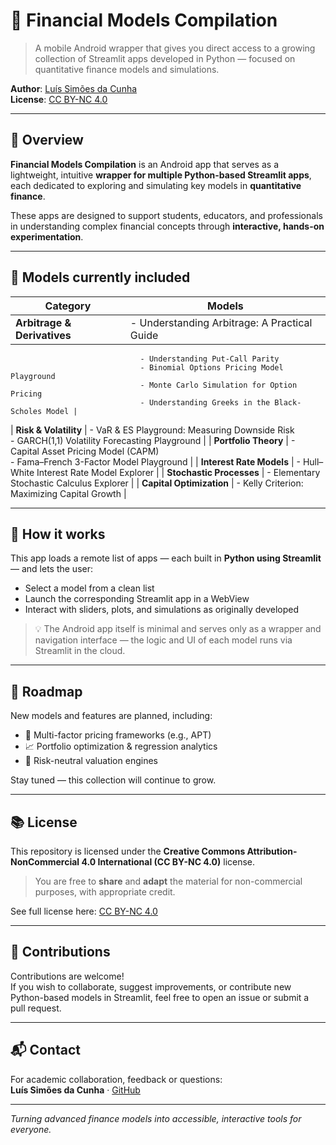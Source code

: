 # 📲 Financial Models Compilation

> A mobile Android wrapper that gives you direct access to a growing collection of Streamlit apps developed in Python — focused on quantitative finance models and simulations.

**Author**: [Luís Simões da Cunha](https://github.com/luiscunhacsc)  
**License**: [CC BY-NC 4.0](https://creativecommons.org/licenses/by-nc/4.0/)

---

## 🚀 Overview

**Financial Models Compilation** is an Android app that serves as a lightweight, intuitive **wrapper for multiple Python-based Streamlit apps**, each dedicated to exploring and simulating key models in **quantitative finance**.

These apps are designed to support students, educators, and professionals in understanding complex financial concepts through **interactive, hands-on experimentation**.

---

## 🧠 Models currently included

| Category                        | Models                                                                 |
|--------------------------------|------------------------------------------------------------------------|
| **Arbitrage & Derivatives**    | - Understanding Arbitrage: A Practical Guide  
                                 - Understanding Put-Call Parity  
                                 - Binomial Options Pricing Model Playground  
                                 - Monte Carlo Simulation for Option Pricing  
                                 - Understanding Greeks in the Black-Scholes Model |
| **Risk & Volatility**          | - VaR & ES Playground: Measuring Downside Risk  
                                 - GARCH(1,1) Volatility Forecasting Playground |
| **Portfolio Theory**           | - Capital Asset Pricing Model (CAPM)  
                                 - Fama–French 3-Factor Model Playground |
| **Interest Rate Models**       | - Hull–White Interest Rate Model Explorer |
| **Stochastic Processes**       | - Elementary Stochastic Calculus Explorer |
| **Capital Optimization**       | - Kelly Criterion: Maximizing Capital Growth |

---

## 📱 How it works

This app loads a remote list of apps — each built in **Python using Streamlit** — and lets the user:

- Select a model from a clean list
- Launch the corresponding Streamlit app in a WebView
- Interact with sliders, plots, and simulations as originally developed

> 💡 The Android app itself is minimal and serves only as a wrapper and navigation interface — the logic and UI of each model runs via Streamlit in the cloud.

---

## 🔭 Roadmap

New models and features are planned, including:

- 🧮 Multi-factor pricing frameworks (e.g., APT)
- 📈 Portfolio optimization & regression analytics
- 🔐 Risk-neutral valuation engines

Stay tuned — this collection will continue to grow.

---

## 📚 License

This repository is licensed under the **Creative Commons Attribution-NonCommercial 4.0 International (CC BY-NC 4.0)** license.

> You are free to **share** and **adapt** the material for non-commercial purposes, with appropriate credit.

See full license here: [CC BY-NC 4.0](https://creativecommons.org/licenses/by-nc/4.0/)

---

## 🤝 Contributions

Contributions are welcome!  
If you wish to collaborate, suggest improvements, or contribute new Python-based models in Streamlit, feel free to open an issue or submit a pull request.

---

## 📬 Contact

For academic collaboration, feedback or questions:  
**Luís Simões da Cunha** · [GitHub](https://github.com/luiscunhacsc)

---

*Turning advanced finance models into accessible, interactive tools for everyone.*

